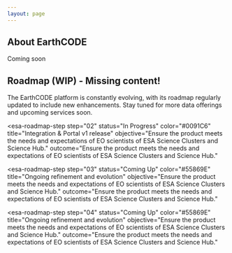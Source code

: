 ```yaml
---
layout: page
---
```


<section class="blue hero">

# About EarthCODE

Coming soon

</section>
<section class="white">

## Roadmap (WIP) - Missing content!

The EarthCODE platform is constantly evolving, with its roadmap regularly updated to include new enhancements. Stay tuned for more data offerings and upcoming services soon. 

<esa-roadmap>
  <esa-roadmap-step
    step="01"
    status="Achieved"
    title="Architecture & Portal Design"
    objective="Ensure the product meets the needs and expectations of EO scientists of ESA Science Clusters and Science Hub."
    outcome="Ensure the product meets the needs and expectations of EO scientists of ESA Science Clusters and Science Hub."
  ></esa-roadmap-step>

  <esa-roadmap-step
    step="02"
    status="In Progress"
    color="#0091C6"
    title="Integration & Portal v1 release"
    objective="Ensure the product meets the needs and expectations of EO scientists of ESA Science Clusters and Science Hub."
    outcome="Ensure the product meets the needs and expectations of EO scientists of ESA Science Clusters and Science Hub."
  ></esa-roadmap-step>

  <esa-roadmap-step
    step="03"
    status="Coming Up"
    color="#55869E"
    title="Ongoing refinement and evolution"
    objective="Ensure the product meets the needs and expectations of EO scientists of ESA Science Clusters and Science Hub."
    outcome="Ensure the product meets the needs and expectations of EO scientists of ESA Science Clusters and Science Hub."
  ></esa-roadmap-step>

  <esa-roadmap-step
    step="04"
    status="Coming Up"
    color="#55869E"
    title="Ongoing refinement and evolution"
    objective="Ensure the product meets the needs and expectations of EO scientists of ESA Science Clusters and Science Hub."
    outcome="Ensure the product meets the needs and expectations of EO scientists of ESA Science Clusters and Science Hub."
  ></esa-roadmap-step>
</esa-roadmap>

</section>
